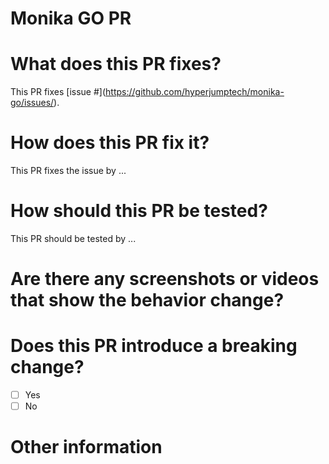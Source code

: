 # Monika GO PR

# What does this PR fixes?

This PR fixes [issue #<issue number>](https://github.com/hyperjumptech/monika-go/issues/<issue number>).

# How does this PR fix it?

This PR fixes the issue by <description>...

# How should this PR be tested?

This PR should be tested by <description>...

# Are there any screenshots or videos that show the behavior change?

<insert screenshots or videos here>

# Does this PR introduce a breaking change?

- [ ] Yes
- [ ] No

# Other information

<insert any other information here>
